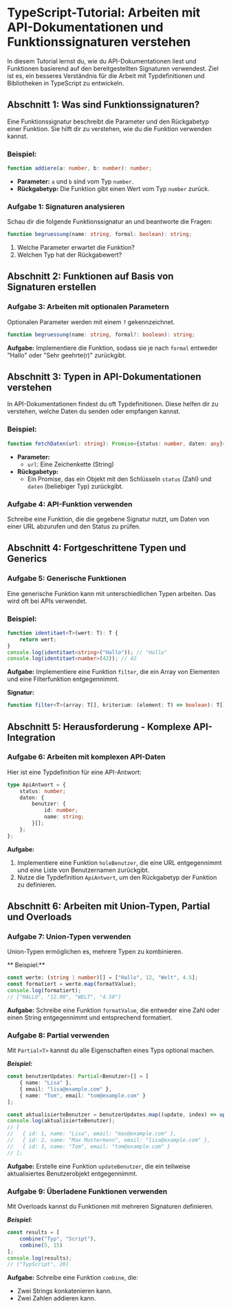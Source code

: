 
# TypeScript-Tutorial: Arbeiten mit API-Dokumentationen und Funktionssignaturen verstehen

In diesem Tutorial lernst du, wie du API-Dokumentationen liest und Funktionen basierend auf den bereitgestellten Signaturen verwendest. Ziel ist es, ein besseres Verständnis für die Arbeit mit Typdefinitionen und Bibliotheken in TypeScript zu entwickeln.


## Abschnitt 1: Was sind Funktionssignaturen?
Eine Funktionssignatur beschreibt die Parameter und den Rückgabetyp einer Funktion. Sie hilft dir zu verstehen, wie du die Funktion verwenden kannst.

### Beispiel:
```typescript
function addiere(a: number, b: number): number;
```
- **Parameter:** `a` und `b` sind vom Typ `number`.
- **Rückgabetyp:** Die Funktion gibt einen Wert vom Typ `number` zurück.

### Aufgabe 1: Signaturen analysieren
Schau dir die folgende Funktionssignatur an und beantworte die Fragen:
```typescript
function begruessung(name: string, formal: boolean): string;
```
1. Welche Parameter erwartet die Funktion?
2. Welchen Typ hat der Rückgabewert?


## Abschnitt 2: Funktionen auf Basis von Signaturen erstellen
### Aufgabe 3: Arbeiten mit optionalen Parametern
Optionalen Parameter werden mit einem `?` gekennzeichnet.
```typescript
function begruessung(name: string, formal?: boolean): string;
```
**Aufgabe:**
Implementiere die Funktion, sodass sie je nach `formal` entweder "Hallo" oder "Sehr geehrte(r)" zurückgibt.


## Abschnitt 3: Typen in API-Dokumentationen verstehen
In API-Dokumentationen findest du oft Typdefinitionen. Diese helfen dir zu verstehen, welche Daten du senden oder empfangen kannst.

### Beispiel:
```typescript
function fetchDaten(url: string): Promise<{status: number, daten: any}>;
```
- **Parameter:**
  - `url`: Eine Zeichenkette (String)
- **Rückgabetyp:**
  - Ein Promise, das ein Objekt mit den Schlüsseln `status` (Zahl) und `daten` (beliebiger Typ) zurückgibt.

### Aufgabe 4: API-Funktion verwenden
Schreibe eine Funktion, die die gegebene Signatur nutzt, um Daten von einer URL abzurufen und den Status zu prüfen.


## Abschnitt 4: Fortgeschrittene Typen und Generics
### Aufgabe 5: Generische Funktionen
Eine generische Funktion kann mit unterschiedlichen Typen arbeiten. Das wird oft bei APIs verwendet.

### Beispiel:
```typescript
function identitaet<T>(wert: T): T {
    return wert;
}
console.log(identitaet<string>("Hallo")); // "Hallo"
console.log(identitaet<number>(42)); // 42
```

**Aufgabe:**
Implementiere eine Funktion `filter`, die ein Array von Elementen und eine Filterfunktion entgegennimmt.

**Signatur:**
```typescript
function filter<T>(array: T[], kriterium: (element: T) => boolean): T[];
```


## Abschnitt 5: Herausforderung - Komplexe API-Integration
### Aufgabe 6: Arbeiten mit komplexen API-Daten
Hier ist eine Typdefinition für eine API-Antwort:
```typescript
type ApiAntwort = {
    status: number;
    daten: {
        benutzer: {
            id: number;
            name: string;
        }[];
    };
};
```
**Aufgabe:**
1. Implementiere eine Funktion `holeBenutzer`, die eine URL entgegennimmt und eine Liste von Benutzernamen zurückgibt.
2. Nutze die Typdefinition `ApiAntwort`, um den Rückgabetyp der Funktion zu definieren.


## Abschnitt 6: Arbeiten mit Union-Typen, Partial und Overloads

### Aufgabe 7: Union-Typen verwenden
Union-Typen ermöglichen es, mehrere Typen zu kombinieren.

** Beispiel:**
```typescript
const werte: (string | number)[] = ["Hallo", 12, "Welt", 4.5];
const formatiert = werte.map(formatValue);
console.log(formatiert);
// ["HALLO", "12.00", "WELT", "4.50"]
```

**Aufgabe:**
Schreibe eine Funktion `formatValue`, die entweder eine Zahl oder einen String entgegennimmt und entsprechend formatiert.


### Aufgabe 8: Partial verwenden
Mit `Partial<T>` kannst du alle Eigenschaften eines Typs optional machen.

***Beispiel:***
```typescript
const benutzerUpdates: Partial<Benutzer>[] = [
    { name: "Lisa" },
    { email: "lisa@example.com" },
    { name: "Tom", email: "tom@example.com" }
];

const aktualisierteBenutzer = benutzerUpdates.map((update, index) => updateBenutzer(index + 1, update));
console.log(aktualisierteBenutzer);
// [
//   { id: 1, name: "Lisa", email: "max@example.com" },
//   { id: 2, name: "Max Mustermann", email: "lisa@example.com" },
//   { id: 3, name: "Tom", email: "tom@example.com" }
// ];
```

**Aufgabe:**
Erstelle eine Funktion `updateBenutzer`, die ein teilweise aktualisiertes Benutzerobjekt entgegennimmt.


### Aufgabe 9: Überladene Funktionen verwenden
Mit Overloads kannst du Funktionen mit mehreren Signaturen definieren.

***Beispiel:***
```typescript
const results = [
    combine("Typ", "Script"),
    combine(5, 15)
];
console.log(results);
// ["TypScript", 20]
```

**Aufgabe:**
Schreibe eine Funktion `combine`, die:
- Zwei Strings konkatenieren kann.
- Zwei Zahlen addieren kann.


